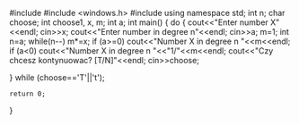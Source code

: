 #include <iostream>
#include <windows.h>
#include <cmath>
using namespace std;
int n;
char choose;
int choose1, x, m; 
int a;
int main() {
	do 
	{
		cout<<"Enter number X"<<endl;
		cin>>x;
		cout<<"Enter number in degree n"<<endl;
		cin>>a;
			m=1;
			int n=a;
		while(n--) m*=x;
		if (a>=0) cout<<"Number X in degree n "<<m<<endl;
		if (a<0) cout<<"Number X in degree n "<<"1/"<<m<<endl;
	cout<<"Czy chcesz kontynuowac? [T/N]"<<endl;
	cin>>choose;
	
}
	while (choose=='T'||'t');
	
	
	return 0;
}
